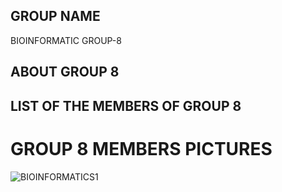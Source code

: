 ## GROUP NAME

BIOINFORMATIC GROUP-8

## ABOUT GROUP 8




## LIST OF THE MEMBERS OF GROUP 8




# GROUP 8 MEMBERS PICTURES


![BIOINFORMATICS1](https://user-images.githubusercontent.com/94997950/143769198-62ef706b-c0ad-4528-a8d2-16dfaae3d76b.png)
















